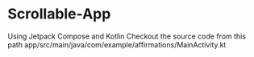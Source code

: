 # Scrollable-App
Using Jetpack Compose and Kotlin
Checkout the source code from this path app/src/main/java/com/example/affirmations/MainActivity.kt

